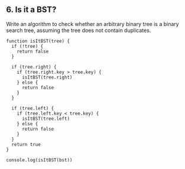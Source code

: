 ## 6. Is it a BST?

Write an algorithm to check whether an arbitrary binary tree is a binary search tree, assuming the tree does not contain duplicates.

```
function isItBST(tree) {
  if (!tree) {
    return false
  }
  
  if (tree.right) {
    if (tree.right.key > tree.key) {
      isItBST(tree.right)
    } else {
      return false
    }
  } 
  
  if (tree.left) {
    if (tree.left.key < tree.key) {
      isItBST(tree.left)
    } else {
      return false
    }
  }
  return true
}

console.log(isItBST(bst))
```

